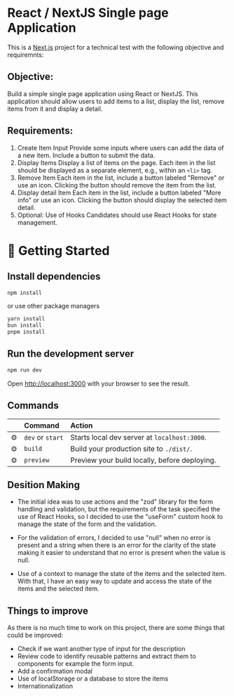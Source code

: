 # React / NextJS Single page Application

This is a [Next.js](https://nextjs.org/) project for a technical test with the following objective and requiremnts:

## Objective: 
Build a simple single page application using React or NextJS. This application should allow users to add items to a list, display the list, remove items from it and display a detail.

## Requirements:
1. Create Item Input
Provide some inputs where users can add the data of a new item.
Include a button to submit the data.
2. Display Items
Display a list of items on the page.
Each item in the list should be displayed as a separate element, e.g., within an `<li>` tag.
3. Remove Item
Each item in the list, include a button labeled "Remove" or use an icon.
Clicking the button should remove the item from the list.
4. Display detail Item
Each item in the list, include a button labeled "More info" or use an icon.
Clicking the button should display the selected item detail.
5. Optional: Use of Hooks
Candidates should use React Hooks for state management.





# 🚀 Getting Started

## Install dependencies
```bash
npm install
```

or use other package managers
```bash
yarn install
bun install
pnpm install
```

## Run the development server
```bash
npm run dev
```

Open [http://localhost:3000](http://localhost:3000) with your browser to see the result.


## Commands

|     | Command          | Action                                        |
| :-- | :--------------- | :-------------------------------------------- |
| ⚙️  | `dev` or `start` | Starts local dev server at `localhost:3000`.  |
| ⚙️  | `build`          | Build your production site to `./dist/`.      |
| ⚙️  | `preview`        | Preview your build locally, before deploying. |


## Desition Making

- The initial idea was to use actions and the "zod" library for the form handling and validation, but the requirements of the task specified the use of React Hooks, so I decided to use the "useForm" custom hook to manage the state of the form and the validation.

- For the validation of errors, I decided to use "null" when no error is present and a string when there is an error for the clarity of the state making it easier to understand that no error is present when the value is null.

- Use of a context to manage the state of the items and the selected item. With that, I have an easy way to update and access the state of the items and the selected item.

## Things to improve

As there is no much time to work on this project, there are some things that could be improved:

- Check if we want another type of input for the description
- Review code to identify reusable patterns and extract them to components for example the form input.
- Add a confirmation modal
- Use of localStorage or a database to store the items
- Internationalization
